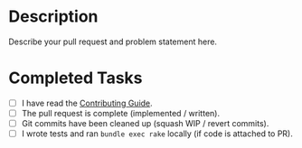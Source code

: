 # Description

Describe your pull request and problem statement here.

# Completed Tasks

- [ ] I have read the [Contributing Guide][contrib].
- [ ] The pull request is complete (implemented / written).
- [ ] Git commits have been cleaned up (squash WIP / revert commits).
- [ ] I wrote tests and ran `bundle exec rake` locally (if code is attached to PR).

[contrib]: https://github.com/lsegal/yard/blob/main/CONTRIBUTING.md
